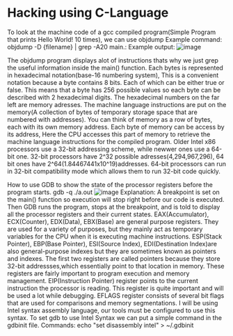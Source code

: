 # Hacking using C-Language
To look at the machine code of a gcc compiled program(Simple Program that prints Hello World! 10 times), we can use objdump
Example command:
objdump -D {filename} | grep -A20 main.:
Example output:
![image](https://user-images.githubusercontent.com/42641723/171374873-26c895fb-0d4f-40a0-aacf-8722fd2a1bae.png)


The objdump program displays alot of instructions thats why we just grep the useful information inside the main() function.
Each bytes is represented in hexadecimal notation(base-16 numbering system), This is a convenient notation because a byte contains 8 bits. Each of which can be either true or false.
This means that a byte has 256 possible values so each byte can be described with 2 hexadecimal digits.
The hexadecimal numbers on the far left are memory adresses. The machine language instructions are put on the memory(A collection of bytes of temporary storage space that are numbered with addresses).
You can think of memory as a row of bytes, each with its own memory address. Each byte of memory can be access by its address, Here the CPU accesses this part of memory to retrieve the machine language instructions for the compiled program.
Older Intel x86 processors use a 32-bit addressing scheme, while newwer ones use a 64-bit one. 32-bit processors have 2^32 possible adresses(4,294,967,296), 64 bit ones have 2^64(1.84467441x10^19)addresses.
64-bit processors can run in 32-bit compatibility mode which allows them to run 32-bit code quickly.

How to use GDB to show the state of the processor registers before the program starts.
gdb -q ./a.out
![image](https://i.ibb.co/jwrD1Mz/image.png)
Explanation:
A breakpoint is set on the main() function so execution will stop right
before our code is executed. Then GDB runs the program, stops at the
breakpoint, and is told to display all the processor registers and their
current states.
EAX(Accumulator), ECX(Counter), EDX(Data), EBX(Base) are general purpose registers. They are used for a variety of purposes, but they mainly
act as temporary variables for the CPU when it is executing machine
instructions.
ESP(Stack Pointer), EBP(Base Pointer), ESI(Source Index), EDI(Destination Index)are also general-purpose indexes but they are sometimes known as pointers and indexes. 
The first two registers are called pointers because they store 32-bit addressses,which essentially point to that location in memory. These registers
are fairly important to program execution and memory management.
EIP(Instruction Pointer) register points to the current instruction the processor is reading. This register is quite important and will be used a lot while debugging.
EFLAGS register consists of several bit flags that are used for comparisons and memory segmentations.
I will be using Intel syntax assembly language, our tools must be configured to use this syntax. To set gdb to use Intel Syntax we can put a simple command in the gdbinit file.
Commands:
echo "set disassembly intel" > ~/.gdbinit

